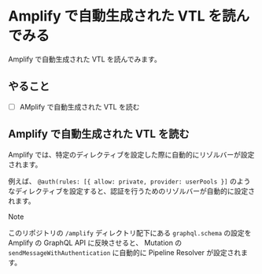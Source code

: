 # Amplify で自動生成された VTL を読んでみる

Amplify で自動生成された VTL を読んでみます。

## やること

- [ ] AMplify で自動生成された VTL を読む

## Amplify で自動生成された VTL を読む

Amplify では、特定のディレクティブを設定した際に自動的にリゾルバーが設定されます。

例えば、 `@auth(rules: [{ allow: private, provider: userPools }]` のようなディレクティブを設定すると、認証を行うためのリゾルバーが自動的に設定されます。

> [!NOTE]
> このリポジトリの `/amplify` ディレクトリ配下にある `graphql.schema` の設定を Amplify の GraphQL API に反映させると、 Mutation の `sendMessageWithAuthentication` に自動的に Pipeline Resolver が設定されます。
